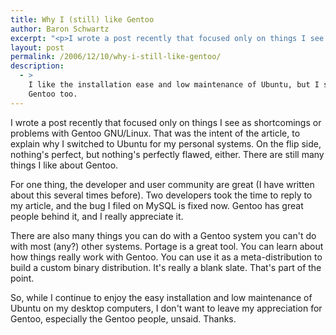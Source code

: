 ```yaml
---
title: Why I (still) like Gentoo
author: Baron Schwartz
excerpt: "<p>I wrote a post recently that focused only on things I see as shortcomings or problems with Gentoo GNU/Linux.  That was the intent of the article, to explain why I switched to Ubuntu for my personal systems.  On the flip side, nothing's perfect, but nothing's perfectly flawed, either.  There are still many things I like about Gentoo.</p>"
layout: post
permalink: /2006/12/10/why-i-still-like-gentoo/
description:
  - >
    I like the installation ease and low maintenance of Ubuntu, but I still like
    Gentoo too.
---
```

I wrote a post recently that focused only on things I see as shortcomings or problems with Gentoo GNU/Linux. That was the intent of the article, to explain why I switched to Ubuntu for my personal systems. On the flip side, nothing's perfect, but nothing's perfectly flawed, either. There are still many things I like about Gentoo.

For one thing, the developer and user community are great (I have written about this several times before). Two developers took the time to reply to my article, and the bug I filed on MySQL is fixed now. Gentoo has great people behind it, and I really appreciate it.

There are also many things you can do with a Gentoo system you can't do with most (any?) other systems. Portage is a great tool. You can learn about how things really work with Gentoo. You can use it as a meta-distribution to build a custom binary distribution. It's really a blank slate. That's part of the point.

So, while I continue to enjoy the easy installation and low maintenance of Ubuntu on my desktop computers, I don't want to leave my appreciation for Gentoo, especially the Gentoo people, unsaid. Thanks.
